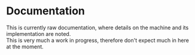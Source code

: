 # Documentation

This is currently raw documentation, where details on the machine and its implementation are noted.  
This is very much a work in progress, therefore don't expect much in here at the moment.

